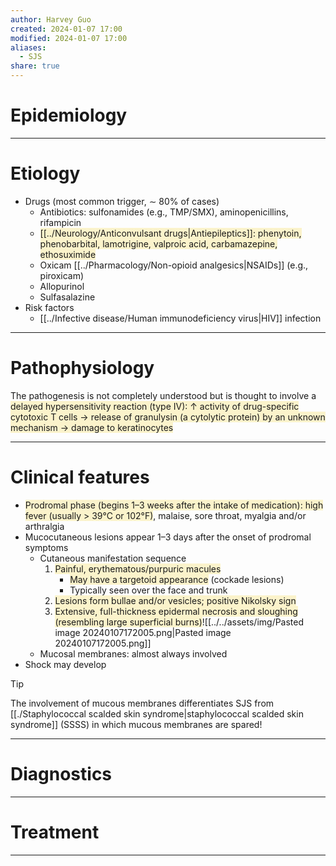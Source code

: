 ```yaml
---
author: Harvey Guo
created: 2024-01-07 17:00
modified: 2024-01-07 17:00
aliases:
  - SJS
share: true
---
```

# Epidemiology


---
# Etiology
- Drugs (most common trigger, ∼ 80% of cases) 
	- Antibiotics: sulfonamides (e.g., TMP/SMX), aminopenicillins, rifampicin
	- <span style="background:rgba(240, 200, 0, 0.2)">[[../Neurology/Anticonvulsant drugs|Antiepileptics]]: phenytoin, phenobarbital, lamotrigine, valproic acid, carbamazepine, ethosuximide</span>
	- Oxicam [[../Pharmacology/Non-opioid analgesics|NSAIDs]] (e.g., piroxicam)
	- Allopurinol
	- Sulfasalazine
- Risk factors
	- [[../Infective disease/Human immunodeficiency virus|HIV]] infection

---
# Pathophysiology
The pathogenesis is not completely understood but is thought to involve a <span style="background:rgba(240, 200, 0, 0.2)">delayed hypersensitivity reaction (type IV): ↑ activity of drug-specific cytotoxic T cells → release of granulysin (a cytolytic protein) by an unknown mechanism → damage to keratinocytes</span>

---
# Clinical features
- <span style="background:rgba(240, 200, 0, 0.2)">Prodromal phase (begins 1–3 weeks after the intake of medication): high fever (usually > 39°C or 102°F)</span>, malaise, sore throat, myalgia and/or arthralgia
- Mucocutaneous lesions appear 1–3 days after the onset of prodromal symptoms
	- Cutaneous manifestation sequence
		1. <span style="background:rgba(240, 200, 0, 0.2)">Painful, erythematous/purpuric macules</span>
			- <span style="background:rgba(240, 200, 0, 0.2)">May have a targetoid appearance</span> (cockade lesions)
			- Typically seen over the face and trunk
		2. <span style="background:rgba(240, 200, 0, 0.2)">Lesions form bullae and/or vesicles; positive Nikolsky sign</span> 
		3. <span style="background:rgba(240, 200, 0, 0.2)">Extensive, full-thickness epidermal necrosis and sloughing (resembling large superficial burns)</span>![[../../assets/img/Pasted image 20240107172005.png|Pasted image 20240107172005.png]]
	- Mucosal membranes: almost always involved
- Shock may develop
>[!tip] 
>The involvement of mucous membranes differentiates SJS from [[./Staphylococcal scalded skin syndrome|staphylococcal scalded skin syndrome]] (SSSS) in which mucous membranes are spared!

---
# Diagnostics


---
# Treatment


---
